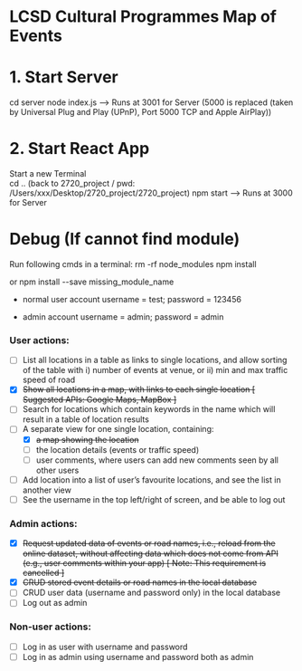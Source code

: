 # LCSD Cultural Programmes Map of Events

# 1. Start Server
  cd server
  node index.js --> Runs at 3001 for Server (5000 is replaced (taken by Universal Plug and Play (UPnP), Port 5000 TCP and Apple AirPlay))

# 2. Start React App
 Start a new Terminal  
 cd .. (back to 2720_project / pwd: /Users/xxx/Desktop/2720_project/2720_project)
 npm start  --> Runs at 3000 for Server

# Debug (If cannot find module)
  Run following cmds in a terminal:
  rm -rf node_modules
  npm install

  or
  npm install --save missing_module_name

- normal user account
  username = test; password = 123456

- admin account
  username = admin; password = admin

### User actions:
- [ ] List all locations in a table as links to single locations, and allow sorting of the table with i) number of events at venue, or ii) min and max traffic speed of road
- [x] ~~Show all locations in a map, with links to each single location [ Suggested APIs: Google Maps, MapBox ]~~
- [ ] Search for locations which contain keywords in the name which will result in a table of location results
- [ ] A separate view for one single location, containing:
  - [x] ~~a map showing the location~~
  - [ ] the location details (events or traffic speed)
  - [ ] user comments, where users can add new comments seen by all other users
- [ ] Add location into a list of user’s favourite locations, and see the list in another view
- [ ] See the username in the top left/right of screen, and be able to log out

### Admin actions:
- [x] ~~Request updated data of events or road names, i.e., reload from the online dataset, without affecting data which does not come from API (e.g., user comments within your app) [ Note: This requirement is cancelled ]~~
- [x] ~~CRUD stored event details or road names in the local database~~
- [ ] CRUD user data (username and password only) in the local database
- [ ] Log out as admin

### Non-user actions:
- [ ] Log in as user with username and password
- [ ] Log in as admin using username and password both as admin
